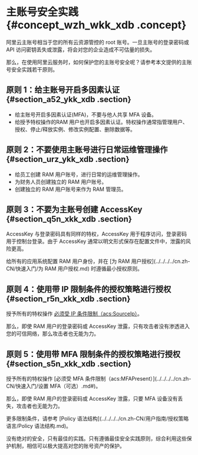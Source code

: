 # 主账号安全实践 {#concept_wzh_wkk_xdb .concept}

阿里云主账号相当于您的所有云资源管控的 root 账号。一旦主账号的登录密码或 API 访问密钥丢失或泄露，将会对您的企业造成不可估量的损失。

那么，在使用阿里云服务时，如何保护您的主账号安全呢？请参考本文提供的主账号安全实践若干原则。

## 原则 1：给主账号开启多因素认证 {#section_a52_ykk_xdb .section}

-   给主账号开启多因素认证\(MFA\)，不要与他人共享 MFA 设备。
-   给授予特权操作的RAM 用户也开启多因素认证。特权操作通常指管理用户、授权、停止/释放实例、修改实例配置、删除数据等。

## 原则 2：不要使用主账号进行日常运维管理操作 {#section_urz_ykk_xdb .section}

-   给员工创建 RAM 用户账号，进行日常的运维管理操作。
-   为财务人员创建独立的 RAM 用户账号。
-   创建独立的 RAM 用户账号来作为 RAM 管理员。

## 原则 3：不要为主账号创建 AccessKey {#section_q5n_xkk_xdb .section}

AccessKey 与登录密码具有同样的特权，AccessKey 用于程序访问，登录密码用于控制台登录。由于 AccessKey 通常以明文形式保存在配置文件中，泄露的风险更高。

给所有的应用系统配置 RAM 用户身份，并在 [为 RAM 用户授权](../../../../cn.zh-CN/快速入门/为 RAM 用户授权.md) 时遵循最小授权原则。

## 原则 4：使用带 IP 限制条件的授权策略进行授权 {#section_r5n_xkk_xdb .section}

授予所有的特权操作 [必须受 IP 条件限制（acs:SourceIp）](../../../../cn.zh-CN/快速入门/创建自定义授权策略（可选）.md)。

那么，即使 RAM 用户的登录密码或 AccessKey 泄露，只有攻击者没有渗透进入您的可信网络，那么攻击者也无能为力。

## 原则 5：使用带 MFA 限制条件的授权策略进行授权 {#section_s5n_xkk_xdb .section}

授予所有的特权操作 [必须受 MFA 条件限制（acs:MFAPresent）](../../../../cn.zh-CN/快速入门/设置 MFA（可选）.md#)。

那么，即使 RAM 用户的登录密码或 AccessKey 泄露，只要 MFA 设备没有丢失，攻击者也无能为力。

更多限制条件，请参考 [Policy 语法结构](../../../../cn.zh-CN/用户指南/授权策略语言/Policy 语法结构.md)。

没有绝对的安全，只有最佳的实践。只有遵循最佳安全实践原则，综合利用这些保护机制，相信可以极大提高对您的账号资产的保护。

